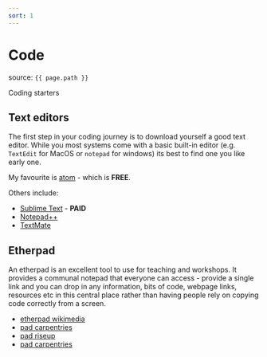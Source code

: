 ```yaml
---
sort: 1
---
```


# Code

source: `{{ page.path }}`


<span class="badge badge-info">Coding starters</span>

## Text editors

The first step in your coding journey is to download yourself a good text editor.
While you most systems come with a basic built-in editor (e.g. `TextEdit` for MacOS or `notepad` for windows) its best to find one you like early one.

My favourite is [atom](https://atom.io/) - which is **FREE**.   

Others include:

* [Sublime Text](https://www.sublimetext.com/) - **PAID**
* [Notepad++](https://notepad-plus-plus.org/)
* [TextMate](https://macromates.com/)

## Etherpad

An etherpad is an excellent tool to use for teaching and workshops. It provides a communal notepad that everyone can access - provide a single link and you can drop in any information, bits of code, webpage links, resources etc in this central place rather than having people rely on copying code correctly from a screen.

* [etherpad wikimedia](https://etherpad.wikimedia.org/)
* [pad carpentries](https://pad.carpentries.org/)
* [pad riseup](https://pad.riseup.net/)
* [pad carpentries](https://pad.carpentries.org/)
